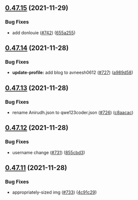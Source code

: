## [0.47.15](https://github.com/EddieHubCommunity/LinkFree/compare/v0.47.14...v0.47.15) (2021-11-29)


### Bug Fixes

* add donlouie ([#742](https://github.com/EddieHubCommunity/LinkFree/issues/742)) ([655a255](https://github.com/EddieHubCommunity/LinkFree/commit/655a255c9003efcaed7e7e0b5510cbc2bbdbe976))



## [0.47.14](https://github.com/EddieHubCommunity/LinkFree/compare/v0.47.13...v0.47.14) (2021-11-28)


### Bug Fixes

* **update-profile:** add blog to avneesh0612 ([#727](https://github.com/EddieHubCommunity/LinkFree/issues/727)) ([a989d58](https://github.com/EddieHubCommunity/LinkFree/commit/a989d58d7b3379c725e4e3191a06bac1ab35d877))



## [0.47.13](https://github.com/EddieHubCommunity/LinkFree/compare/v0.47.12...v0.47.13) (2021-11-28)


### Bug Fixes

* rename Anirudh.json to qwe123coder.json ([#726](https://github.com/EddieHubCommunity/LinkFree/issues/726)) ([c8aacac](https://github.com/EddieHubCommunity/LinkFree/commit/c8aacac0fa52cd9c23a4170327b5fee93769649b))



## [0.47.12](https://github.com/EddieHubCommunity/LinkFree/compare/v0.47.11...v0.47.12) (2021-11-28)


### Bug Fixes

* username change ([#731](https://github.com/EddieHubCommunity/LinkFree/issues/731)) ([855cbd3](https://github.com/EddieHubCommunity/LinkFree/commit/855cbd3809712eb366bdd06bda94f07e49f94c56))



## [0.47.11](https://github.com/EddieHubCommunity/LinkFree/compare/v0.47.10...v0.47.11) (2021-11-28)


### Bug Fixes

* appropriately-sized img ([#733](https://github.com/EddieHubCommunity/LinkFree/issues/733)) ([4c91c29](https://github.com/EddieHubCommunity/LinkFree/commit/4c91c29367eec1bf2cecaab4477bc997c0b66b65))



